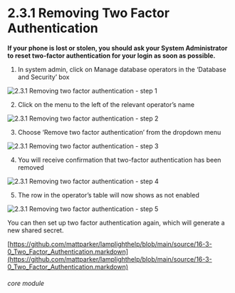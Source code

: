 # 2.3.1 Removing Two Factor Authentication


**If your phone is lost or stolen, you should ask your System Administrator to reset two-factor authentication for your login as soon as possible.**

1. In system admin, click on Manage database operators in the ‘Database and Security’ box

![2.3.1 Removing two factor authentication - step 1](2.3.1_Removing_two_factor_authentication_im_1.png)

2. Click on the menu to the left of the relevant operator’s name

![2.3.1 Removing two factor authentication - step 2](2.3.1_Removing_two_factor_authentication_im_2.png)

3. Choose ‘Remove two factor authentication’ from the dropdown menu

![2.3.1 Removing two factor authentication - step 3](2.3.1_Removing_two_factor_authentication_im_3.png)

4. You will receive confirmation that two-factor authentication has been removed

![2.3.1 Removing two factor authentication - step 4](2.3.1_Removing_two_factor_authentication_im_4.png)

5. The row in the operator’s table will now shows as not enabled

![2.3.1 Removing two factor authentication - step 5](2.3.1_Removing_two_factor_authentication_im_5.png)

You can then set up two factor authentication again, which will generate a new shared secret.  

[https://github.com/mattparker/lamplighthelp/blob/main/source/16-3-0_Two_Factor_Authentication.markdown](https://github.com/mattparker/lamplighthelp/blob/main/source/16-3-0_Two_Factor_Authentication.markdown)

###### core module
